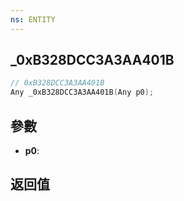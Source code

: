 ```yaml
---
ns: ENTITY
---
```

## _0xB328DCC3A3AA401B

```c
// 0xB328DCC3A3AA401B
Any _0xB328DCC3A3AA401B(Any p0);
```


## 參數
* **p0**: 

## 返回值
